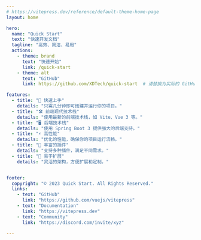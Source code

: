 ```yaml
---
# https://vitepress.dev/reference/default-theme-home-page
layout: home

hero:
  name: "Quick Start"
  text: "快速开发文档"
  tagline: "高效、简洁、易用"
  actions:
    - theme: brand
      text: "快速开始"
      link: /quick-start
    - theme: alt
      text: "GitHub"
      link: https://github.com/XDTech/quick-start  # 请替换为实际的 GitHub 链接

features:
  - title: "🚀 快速上手"
    details: "只需几分钟即可搭建并运行你的项目。"
  - title: "🛠️ 前端现代技术栈"
    details: "使用最新的前端技术栈，如 Vite、Vue 3 等。"
  - title: "🖥️ 后端技术栈"
    details: "使用 Spring Boot 3 提供强大的后端支持。"
  - title: "⚡ 高性能"
    details: "优化的性能，确保你的项目运行流畅。"
  - title: "🔌 丰富的插件"
    details: "支持多种插件，满足不同需求。"
  - title: "🔧 易于扩展"
    details: "灵活的架构，方便扩展和定制。"


footer:
  copyright: "© 2023 Quick Start. All Rights Reserved."
  links:
    - text: "GitHub"
      link: "https://github.com/vuejs/vitepress"
    - text: "Documentation"
      link: "https://vitepress.dev"
    - text: "Community"
      link: "https://discord.com/invite/xyz"

---
```

